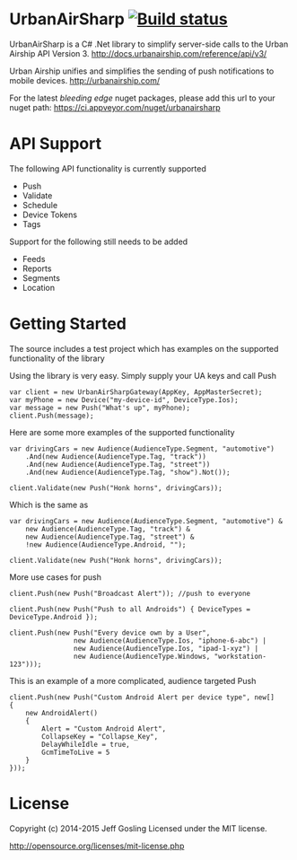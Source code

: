 UrbanAirSharp [![Build status](https://ci.appveyor.com/api/projects/status/e9e6cy3p299h1wi6?svg=true)](https://ci.appveyor.com/project/ronin1/urbanairsharp)
=============

UrbanAirSharp is a C# .Net library to simplify server-side calls to the Urban Airship API Version 3.
http://docs.urbanairship.com/reference/api/v3/

Urban Airship unifies and simplifies the sending of push notifications to mobile devices.
http://urbanairship.com/

For the latest *bleeding edge* nuget packages, please add this url to your nuget path:
https://ci.appveyor.com/nuget/urbanairsharp

# API Support

The following API functionality is currently supported

- Push
- Validate
- Schedule
- Device Tokens
- Tags

Support for the following still needs to be added

- Feeds
- Reports
- Segments
- Location

# Getting Started

The source includes a test project which has examples on the supported functionality of the library

Using the library is very easy. Simply supply your UA keys and call Push
```
var client = new UrbanAirSharpGateway(AppKey, AppMasterSecret);
var myPhone = new Device("my-device-id", DeviceType.Ios);
var message = new Push("What's up", myPhone);
client.Push(message);
```

Here are some more examples of the supported functionality
```
var drivingCars = new Audience(AudienceType.Segment, "automotive")
	.And(new Audience(AudienceType.Tag, "track"))
	.And(new Audience(AudienceType.Tag, "street"))
	.And(new Audience(AudienceType.Tag, "show").Not());

client.Validate(new Push("Honk horns", drivingCars));
```

Which is the same as
```
var drivingCars = new Audience(AudienceType.Segment, "automotive") &
	new Audience(AudienceType.Tag, "track") &
	new Audience(AudienceType.Tag, "street") &
	!new Audience(AudienceType.Android, "");

client.Validate(new Push("Honk horns", drivingCars));
```

More use cases for push
```
client.Push(new Push("Broadcast Alert")); //push to everyone

client.Push(new Push("Push to all Androids") { DeviceTypes = DeviceType.Android });

client.Push(new Push("Every device own by a User", 
				new Audience(AudienceType.Ios, "iphone-6-abc") |
				new Audience(AudienceType.Ios, "ipad-1-xyz") |
				new Audience(AudienceType.Windows, "workstation-123")));
```

This is an example of a more complicated, audience targeted Push
```	
client.Push(new Push("Custom Android Alert per device type", new[]
{
	new AndroidAlert()
	{
		Alert = "Custom Android Alert",
		CollapseKey = "Collapse_Key",
		DelayWhileIdle = true,
		GcmTimeToLive = 5
	}
}));
```

# License
Copyright (c) 2014-2015 Jeff Gosling Licensed under the MIT license.

http://opensource.org/licenses/mit-license.php
